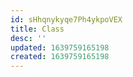 ```yaml
---
id: sHhqnykyqe7Ph4ykpoVEX
title: Class
desc: ''
updated: 1639759165198
created: 1639759165198
---
```


